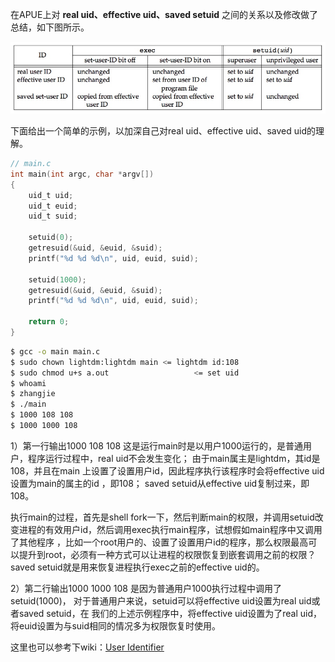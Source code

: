 在APUE上对 **real uid、effective uid、saved setuid** 之间的关系以及修改做了总结，如下图所示。

![](media/15129143954285.jpg)

下面给出一个简单的示例，以加深自己对real uid、effective uid、saved uid的理解。

```c
// main.c
int main(int argc, char *argv[])
{
    uid_t uid;
    uid_t euid;
    uid_t suid;

    setuid(0);
    getresuid(&uid, &euid, &suid);
    printf("%d %d %d\n", uid, euid, suid);

    setuid(1000);
    getresuid(&uid, &euid, &suid);
    printf("%d %d %d\n", uid, euid, suid);

    return 0;
}
```
```bash
$ gcc -o main main.c
$ sudo chown lightdm:lightdm main <= lightdm id:108 
$ sudo chmod u+s a.out                   <= set uid
$ whoami 
$ zhangjie
$ ./main 
$ 1000 108 108 
$ 1000 1000 108
```

1）第一行输出1000 108 108
这是运行main时是以用户1000运行的，是普通用户，程序运行过程中，real uid不会发生变化；
由于main属主是lightdm，其id是108，并且在main 上设置了设置用户id，因此程序执行该程序时会将effective uid设置为main的属主的id ，即108；
saved setuid从effective uid复制过来，即108。

执行main的过程，首先是shell fork一下，然后判断main的权限，并调用setuid改变进程的有效用户id，然后调用exec执行main程序，试想假如main程序中又调用了其他程序 ，比如一个root用户的、设置了设置用户id的程序，那么权限最高可以提升到root，必须有一种方式可以让进程的权限恢复到嵌套调用之前的权限？saved setuid就是用来恢复进程执行exec之前的effective uid的。

2）第二行输出1000 1000 108
是因为普通用户1000执行过程中调用了setuid(1000)， 对于普通用户来说，setuid可以将effective uid设置为real uid或者saved setuid，在 我们的上述示例程序中，将effective uid设置为了real uid，将euid设置为与suid相同的情况多为权限恢复时使用。

这里也可以参考下wiki：[User Identifier](https://en.wikipedia.org/wiki/User_identifier#Saved_user_ID)
       
     
   
 




